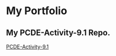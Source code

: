 # My Portfolio

## My PCDE-Activity-9.1 Repo.
<a href = "http://cinthiaross.github.io/PCDE-Activity-9.1"> PCDE-Activity-9.1 </a>
